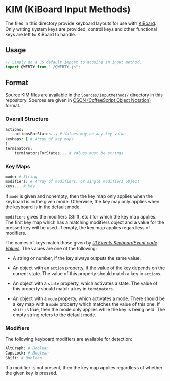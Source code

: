 # KIM (KiBoard Input Methods)

The files in this directory provide keyboard layouts for use with [KiBoard](https://github.com/ki-t-e/KiBoard/).
Only writing system keys are provided; control keys and other functional keys are left to KiBoard to handle.

## Usage

```js
// Simply do a JS default import to acquire an input method.
import QWERTY from "./QWERTY.js";
```

## Format

Source KIM files are available in the `Sources/InputMethods/` directory in this repository.
Sources are given in [CSON (CoffeeScript Object Notation)](https://github.com/bevry/cson) format.

### Overall Structure

```coffee
actions:
	actionsForStates... # Values may be any key value
keyMaps: [ # Array of key maps
]
terminators:
	terminatorsForStates... # Values must be strings
```

### Key Maps

```coffee
mode: # String
modifiers: # Array of modifiers, or single modifiers object
keys... # Key
```

If `mode` is given and nonempty, then the key map only applies when the keyboard is in the given mode.
Otherwise, the key map only applies when the keyboard is in the default mode.

`modifiers` gives the modifiers (Shift, etc.) for which the key map applies.
The first key map which has a matching modifiers object and a value for the pressed key will be used.
If empty, the key map applies regardless of modifiers.

The names of keys match those given by [<cite>UI Events KeyboardEvent code Values</cite>](https://www.w3.org/TR/uievents-code/).
The values are one of the following:

+ A string or number, if the key always outputs the same value.

+ An object with an `action` property, if the value of the key depends on the current state.
The value of this property should match a key in `actions`.

+ An object with a `state` property, which activates a state.
The value of this property should match a key in `terminators`.

+ An object with a `mode` property, which activates a mode.
There should be a key map with a `mode` property which matches the value of this one.
If `shift` is true, then the mode only applies while the key is being held.
The empty string refers to the default mode.

### Modifiers

The following keyboard modifiers are available for detection:

```coffee
AltGraph: # Boolean
CapsLock: # Boolean
Shift: # Boolean
```

If a modifier is not present, then the key map applies regardless of whether the given key is pressed.
